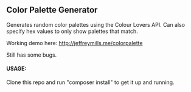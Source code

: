 ## Color Palette Generator

Generates random color palettes using the Colour Lovers API. Can also specify hex values to only show palettes that match.

Working demo here: http://jeffreymills.me/colorpalette

Still has some bugs.


#### USAGE:
Clone this repo and run "composer install" to get it up and running.